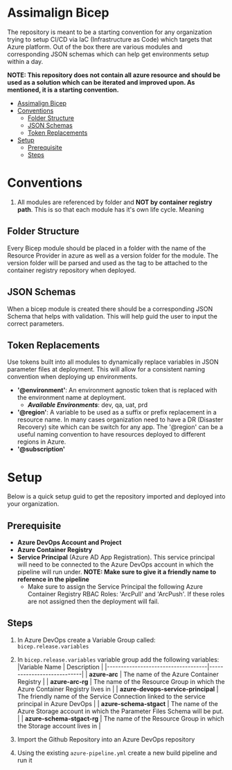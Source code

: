 # Assimalign Bicep
The repository is meant to be a starting convention for any organization trying to setup CI/CD via IaC (Infrastructure as Code) which targets that Azure platform. Out of the box there are various modules and corresponding JSON schemas which can help get environments setup within a day.


**NOTE: This repository does not contain all azure resource and should be used as a solution which can be iterated and improved upon. As mentioned, it is a starting convention.**

- [Assimalign Bicep](#assimalign-bicep)
- [Conventions](#conventions)
  - [Folder Structure](#folder-structure)
  - [JSON Schemas](#json-schemas)
  - [Token Replacements](#token-replacements)
- [Setup](#setup)
  - [Prerequisite](#prerequisite)
  - [Steps](#steps)

# Conventions


1. All modules are referenced by folder and **NOT by container registry path**. This is so that each module has it's own life cycle. Meaning

## Folder Structure
Every Bicep module should be placed in a folder with the name of the Resource Provider in azure as well as a version folder for the module. The version folder will be parsed and used as the tag to be attached to the container registry repository when deployed.

## JSON Schemas
When a bicep module is created there should be a corresponding JSON Schema that helps with validation. This will help guid the user to input the correct parameters.


## Token Replacements
Use tokens built into all modules to dynamically replace variables in JSON parameter files at deployment. This will allow for a consistent naming convention when deploying up environments.

- **'@environment'**: An environment agnostic token that is replaced with the environment name at deployment.
  - ***Available Environments***: dev, qa, uat, prd
- **'@region'**: A variable to be used as a suffix or prefix replacement in a resource name. In many cases organization need to have a DR (Disaster Recovery) site which can be switch for any app. The '@region' can be a useful naming convention to have resources deployed to different regions in Azure.
- **'@subscription'**


# Setup
Below is a quick setup guid to get the repository imported and deployed into your organization.


## Prerequisite
- **Azure DevOps Account and Project**
- **Azure Container Registry**
- **Service Principal** (Azure AD App Registration). This service principal will need to be connected to the Azure DevOps account in which the pipeline will run under. **NOTE: Make sure to give it a friendly name to reference in the pipeline**
  - Make sure to assign the Service Principal the following Azure Container Registry RBAC Roles: 'ArcPull' and 'ArcPush'. If these roles are not assigned then the deployment will fail.


## Steps 
1. In Azure DevOps create a Variable Group called: `bicep.release.variables`
2. In `bicep.release.variables` variable group add the following variables: 
   |Variable Name                       | Description                |
   |------------------------------------|----------------------------|
   | **azure-arc**                      | The name of the Azure Container Registry |
   | **azure-arc-rg**                   | The name of the Resource Group in which the Azure Container Registry lives in |
   | **azure-devops-service-principal** | The friendly name of the Service Connection linked to the service principal in Azure DevOps |
   | **azure-schema-stgact**            | The name of the Azure Storage account in which the Parameter Files Schema will be put. |
   | **azure-schema-stgact-rg**         | The name of the Resource Group in which the Storage account lives in |

3. Import the Github Repository into an Azure DevOps repository
4. Using the existing `azure-pipeline.yml` create a new build pipeline and run it